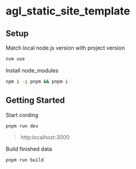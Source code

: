 # agl_static_site_template

## Setup

Match local node.js version with project version

```sh
nvm use
```

Install node_modules

```sh
npm i -g pnpm && pnpm i
```

## Getting Started

Start cording

```sh
pnpm run dev
```

> http:localhost:3000

Build finished data

```sh
pnpm run build
```
